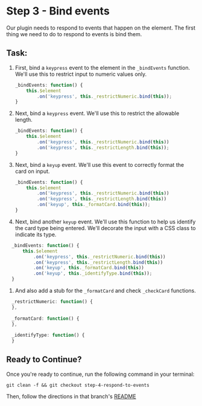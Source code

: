 # Step 3 - Bind events

Our plugin needs to respond to events that happen on the element. The first thing we need to do to respond to events is bind them.

## Task:

1. First, bind a `keypress` event to the element in the `_bindEvents` function. We'll use this to restrict input to numeric values only. 

    ```js
    _bindEvents: function() {
        this.$element
            .on('keypress', this._restrictNumeric.bind(this));
    }
    ```
    
1. Next, bind a `keypress` event. We'll use this to restrict the allowable length.

    ```js
    _bindEvents: function() {
        this.$element
            .on('keypress', this._restrictNumeric.bind(this))
            .on('keypress', this._restrictLength.bind(this));
    }
    ```

1. Next, bind a `keyup` event. We'll use this event to correctly format the card on input. 

    ```js
    _bindEvents: function() {
        this.$element
            .on('keypress', this._restrictNumeric.bind(this))
            .on('keypress', this._restrictLength.bind(this))
            .on('keyup', this._formatCard.bind(this));
    }
    ```
  
1. Next, bind another `keyup` event. We'll use this function to help us identify the card type being entered. We'll decorate the input with a CSS class to indicate its type.

  ```js
    _bindEvents: function() {
        this.$element
            .on('keypress', this._restrictNumeric.bind(this))
            .on('keypress', this._restrictLength.bind(this))
            .on('keyup', this._formatCard.bind(this))
            .on('keyup', this._identifyType.bind(this));
    }
  ```
  
1. And also add a stub for the `_formatCard` and check `_checkCard` functions.

  ```js
    _restrictNumeric: function() {
    },
    
    _formatCard: function() {
    },
    
    _identifyType: function() {
    }
  ```

## Ready to Continue?

Once you're ready to continue, run the following command in your terminal:

```cli
git clean -f && git checkout step-4-respond-to-events
```

Then, follow the directions in that branch's [README](https://github.com/mobify/workshops--building-a-plugin/blob/step-4-respond-to-events/README.md)
